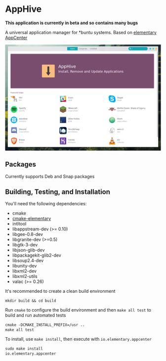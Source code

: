 # AppHive

**This application is currently in beta and so contains many bugs**

A universal application manager for *buntu systems. Based on [elementary AppCenter](https://github.com/elementary/appcenter)

![Screenshot](data/screenshot.png?raw=true)

## Packages

Currently supports Deb and Snap packages

## Building, Testing, and Installation

You'll need the following dependencies:
* cmake
* [cmake-elementary](https://github.com/elementary/cmake-modules)
* intltool
* libappstream-dev (>= 0.10)
* libgee-0.8-dev
* libgranite-dev (>=0.5)
* libgtk-3-dev
* libjson-glib-dev
* libpackagekit-glib2-dev
* libsoup2.4-dev
* libunity-dev
* libxml2-dev
* libxml2-utils
* valac (>= 0.26)

It's recommended to create a clean build environment

    mkdir build && cd build

Run `cmake` to configure the build environment and then `make all test` to build and run automated tests

    cmake -DCMAKE_INSTALL_PREFIX=/usr ..
    make all test

To install, use `make install`, then execute with `io.elementary.appcenter`

    sudo make install
    io.elementary.appcenter
